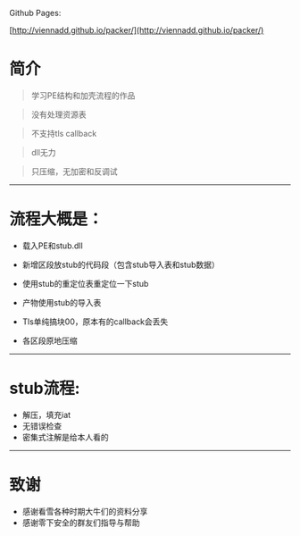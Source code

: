   Github Pages:
  
  [http://viennadd.github.io/packer/](http://viennadd.github.io/packer/)


# 简介
> 学习PE结构和加壳流程的作品

> 没有处理资源表

> 不支持tls callback

> dll无力

> 只压缩，无加密和反调试

***

# 流程大概是：

* 载入PE和stub.dll

* 新增区段放stub的代码段（包含stub导入表和stub数据）

* 使用stub的重定位表重定位一下stub

* 产物使用stub的导入表

* Tls单纯搞块00，原本有的callback会丢失

* 各区段原地压缩

***


# stub流程:

* 解压，填充iat
* 无错误检查
* 密集式注解是给本人看的

***

# 致谢
* 感谢看雪各种时期大牛们的资料分享
* 感谢零下安全的群友们指导与帮助


